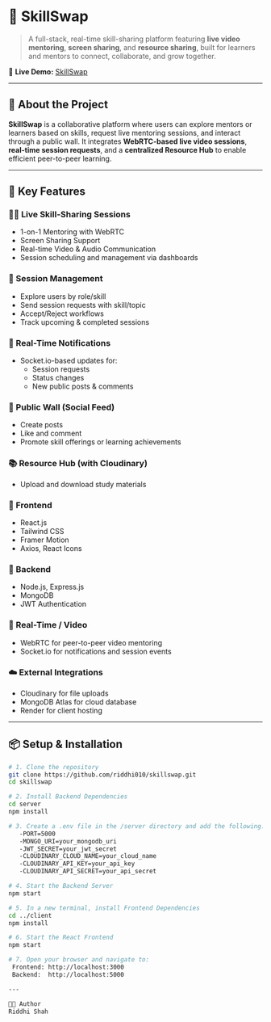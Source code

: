 # 🔁 SkillSwap

> A full-stack, real-time skill-sharing platform featuring **live video mentoring**, **screen sharing**, and **resource sharing**, built for learners and mentors to connect, collaborate, and grow together.

🔗 **Live Demo:** [SkillSwap](https://skillswap-client-jm4y.onrender.com/)

---

## 🧠 About the Project

**SkillSwap** is a collaborative platform where users can explore mentors or learners based on skills, request live mentoring sessions, and interact through a public wall. It integrates **WebRTC-based live video sessions**, **real-time session requests**, and a **centralized Resource Hub** to enable efficient peer-to-peer learning.

---

## 🚀 Key Features

### 🧑‍💻 Live Skill-Sharing Sessions
- 1-on-1 Mentoring with WebRTC
- Screen Sharing Support
- Real-time Video & Audio Communication
- Session scheduling and management via dashboards

### 📩 Session Management
- Explore users by role/skill
- Send session requests with skill/topic
- Accept/Reject workflows
- Track upcoming & completed sessions

### 🔔 Real-Time Notifications
- Socket.io-based updates for:
  - Session requests
  - Status changes
  - New public posts & comments

### 📢 Public Wall (Social Feed)
- Create posts
- Like and comment
- Promote skill offerings or learning achievements

### 📚 Resource Hub (with Cloudinary)
- Upload and download study materials

### 📌 Frontend
- React.js 
- Tailwind CSS
- Framer Motion
- Axios, React Icons

### 📌 Backend
- Node.js, Express.js
- MongoDB
- JWT Authentication

### 📡 Real-Time / Video
- WebRTC for peer-to-peer video mentoring
- Socket.io for notifications and session events

### ☁️ External Integrations
- Cloudinary for file uploads
- MongoDB Atlas for cloud database
- Render for client hosting

---

## 📦 Setup & Installation

```bash
# 1. Clone the repository
git clone https://github.com/riddhi010/skillswap.git
cd skillswap

# 2. Install Backend Dependencies
cd server
npm install

# 3. Create a .env file in the /server directory and add the following:
   -PORT=5000 
   -MONGO_URI=your_mongodb_uri
   -JWT_SECRET=your_jwt_secret
   -CLOUDINARY_CLOUD_NAME=your_cloud_name
   -CLOUDINARY_API_KEY=your_api_key
   -CLOUDINARY_API_SECRET=your_api_secret 

# 4. Start the Backend Server
npm start

# 5. In a new terminal, install Frontend Dependencies
cd ../client
npm install

# 6. Start the React Frontend
npm start

# 7. Open your browser and navigate to:
 Frontend: http://localhost:3000
 Backend:  http://localhost:5000

---

👩‍💻 Author
Riddhi Shah 
